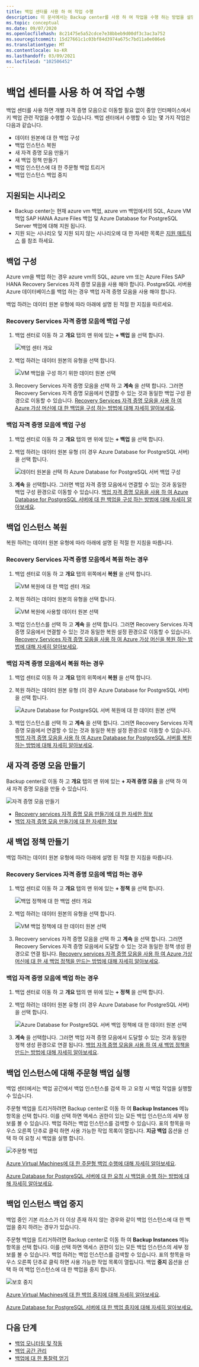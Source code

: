 ```yaml
---
title: 백업 센터를 사용 하 여 작업 수행
description: 이 문서에서는 Backup center를 사용 하 여 작업을 수행 하는 방법을 설명 합니다.
ms.topic: conceptual
ms.date: 09/07/2020
ms.openlocfilehash: 8c21475e5a52cdce7e38bbeb9d00df3c3ac3a752
ms.sourcegitcommit: 15d27661c1c03bf84d3974a675c7bd11a0e086e6
ms.translationtype: MT
ms.contentlocale: ko-KR
ms.lasthandoff: 03/09/2021
ms.locfileid: "102506452"
---
```

# <a name="perform-actions-using-backup-center"></a>백업 센터를 사용 하 여 작업 수행

백업 센터를 사용 하면 개별 자격 증명 모음으로 이동할 필요 없이 중앙 인터페이스에서 키 백업 관련 작업을 수행할 수 있습니다. 백업 센터에서 수행할 수 있는 몇 가지 작업은 다음과 같습니다.

* 데이터 원본에 대 한 백업 구성
* 백업 인스턴스 복원
* 새 자격 증명 모음 만들기
* 새 백업 정책 만들기
* 백업 인스턴스에 대 한 주문형 백업 트리거
* 백업 인스턴스 백업 중지

## <a name="supported-scenarios"></a>지원되는 시나리오

* Backup center는 현재 azure vm 백업, azure vm 백업에서의 SQL, Azure VM 백업 SAP HANA Azure Files 백업 및 Azure Database for PostgreSQL Server 백업에 대해 지원 됩니다.
* 지원 되는 시나리오 및 지원 되지 않는 시나리오에 대 한 자세한 목록은 [지원 매트릭스](backup-center-support-matrix.md) 를 참조 하세요.

## <a name="configure-backup"></a>백업 구성

Azure vm을 백업 하는 경우 azure vm의 SQL, azure vm 또는 Azure Files SAP HANA Recovery Services 자격 증명 모음을 사용 해야 합니다. PostgreSQL 서버용 Azure 데이터베이스를 백업 하는 경우 백업 자격 증명 모음을 사용 해야 합니다. 

백업 하려는 데이터 원본 유형에 따라 아래에 설명 된 적절 한 지침을 따르세요.

### <a name="configure-backup-to-a-recovery-services-vault"></a>Recovery Services 자격 증명 모음에 백업 구성

1. 백업 센터로 이동 하 고 **개요** 탭의 맨 위에 있는 **+ 백업** 을 선택 합니다.

    ![백업 센터 개요](./media/backup-center-actions/backup-center-overview-configure-backup.png)

2. 백업 하려는 데이터 원본의 유형을 선택 합니다.

    ![VM 백업을 구성 하기 위한 데이터 원본 선택](./media/backup-center-actions/backup-select-datasource-vm.png)

3. Recovery Services 자격 증명 모음을 선택 하 고 **계속** 을 선택 합니다. 그러면 Recovery Services 자격 증명 모음에서 연결할 수 있는 것과 동일한 백업 구성 환경으로 이동할 수 있습니다. [Recovery Services 자격 증명 모음을 사용 하 여 Azure 가상 머신에 대 한 백업을 구성 하는 방법에 대해 자세히 알아보세요](tutorial-backup-vm-at-scale.md).

### <a name="configure-backup-to-a-backup-vault"></a>백업 자격 증명 모음에 백업 구성

1. 백업 센터로 이동 하 고 **개요** 탭의 맨 위에 있는 **+ 백업** 을 선택 합니다.
2. 백업 하려는 데이터 원본 유형 (이 경우 Azure Database for PostgreSQL 서버)을 선택 합니다.

    ![데이터 원본을 선택 하 Azure Database for PostgreSQL 서버 백업 구성](./media/backup-center-actions/backup-select-datasource-type-postgresql.png)

3. **계속** 을 선택합니다. 그러면 백업 자격 증명 모음에서 연결할 수 있는 것과 동일한 백업 구성 환경으로 이동할 수 있습니다. [백업 자격 증명 모음을 사용 하 여 Azure Database for PostgreSQL 서버에 대 한 백업을 구성 하는 방법에 대해 자세히 알아보세요](backup-azure-database-postgresql.md#configure-backup-on-azure-postgresql-databases).

## <a name="restore-a-backup-instance"></a>백업 인스턴스 복원

복원 하려는 데이터 원본 유형에 따라 아래에 설명 된 적절 한 지침을 따릅니다.

### <a name="if-youre-restoring-from-a-recovery-services-vault"></a>Recovery Services 자격 증명 모음에서 복원 하는 경우

1. 백업 센터로 이동 하 고 **개요** 탭의 위쪽에서 **복원** 을 선택 합니다.

    ![VM 복원에 대 한 백업 센터 개요](./media/backup-center-actions/backup-center-overview-restore.png)

2. 복원 하려는 데이터 원본의 유형을 선택 합니다.

    ![VM 복원에 사용할 데이터 원본 선택](./media/backup-center-actions/restore-select-datasource-vm.png)

3. 백업 인스턴스를 선택 하 고 **계속** 을 선택 합니다. 그러면 Recovery Services 자격 증명 모음에서 연결할 수 있는 것과 동일한 복원 설정 환경으로 이동할 수 있습니다. [Recovery Services 자격 증명 모음을 사용 하 여 Azure 가상 머신을 복원 하는 방법에 대해 자세히 알아보세요](backup-azure-arm-restore-vms.md#before-you-start).

### <a name="if-youre-restoring-from-a-backup-vault"></a>백업 자격 증명 모음에서 복원 하는 경우

1. 백업 센터로 이동 하 고 **개요** 탭의 위쪽에서 **복원** 을 선택 합니다.
2. 복원 하려는 데이터 원본 유형 (이 경우 Azure Database for PostgreSQL 서버)을 선택 합니다.

    ![Azure Database for PostgreSQL 서버 복원에 대 한 데이터 원본 선택](./media/backup-center-actions/restore-select-datasource-postgresql.png)

3. 백업 인스턴스를 선택 하 고 **계속** 을 선택 합니다. 그러면 Recovery Services 자격 증명 모음에서 연결할 수 있는 것과 동일한 복원 설정 환경으로 이동할 수 있습니다. [백업 자격 증명 모음을 사용 하 여 Azure Database for PostgreSQL 서버를 복원 하는 방법에 대해 자세히 알아보세요](backup-azure-database-postgresql.md#restore).

## <a name="create-a-new-vault"></a>새 자격 증명 모음 만들기

Backup center로 이동 하 고 **개요** 탭의 맨 위에 있는 **+ 자격 증명 모음** 을 선택 하 여 새 자격 증명 모음을 만들 수 있습니다.

![자격 증명 모음 만들기](./media/backup-center-actions/backup-center-create-vault.png)

* [Recovery services 자격 증명 모음 만들기에 대 한 자세한 정보](backup-create-rs-vault.md)
* [백업 자격 증명 모음 만들기에 대 한 자세한 정보](backup-vault-overview.md)

## <a name="create-a-new-backup-policy"></a>새 백업 정책 만들기

백업 하려는 데이터 원본 유형에 따라 아래에 설명 된 적절 한 지침을 따릅니다.

### <a name="if-youre-backing-up-to-a-recovery-services-vault"></a>Recovery Services 자격 증명 모음에 백업 하는 경우

1. 백업 센터로 이동 하 고 **개요** 탭의 맨 위에 있는 **+ 정책** 을 선택 합니다.

    ![백업 정책에 대 한 백업 센터 개요](./media/backup-center-actions/backup-center-overview-policy.png)

2. 백업 하려는 데이터 원본의 유형을 선택 합니다.

    ![VM 백업 정책에 대 한 데이터 원본 선택](./media/backup-center-actions/policy-select-datasource-vm.png)

3. Recovery services 자격 증명 모음을 선택 하 고 **계속** 을 선택 합니다. 그러면 Recovery Services 자격 증명 모음에서 도달할 수 있는 것과 동일한 정책 생성 환경으로 연결 됩니다. [Recovery services 자격 증명 모음을 사용 하 여 Azure 가상 머신에 대 한 새 백업 정책을 만드는 방법에 대해 자세히 알아보세요](backup-azure-arm-vms-prepare.md#create-a-custom-policy).

### <a name="if-youre-backing-up-to-a-backup-vault"></a>백업 자격 증명 모음에 백업 하는 경우

1. 백업 센터로 이동 하 고 **개요** 탭의 맨 위에 있는 **+ 정책** 을 선택 합니다.
2. 백업 하려는 데이터 원본 유형 (이 경우 Azure Database for PostgreSQL 서버)을 선택 합니다.

    ![Azure Database for PostgreSQL 서버 백업 정책에 대 한 데이터 원본 선택](./media/backup-center-actions/policy-select-datasource-postgresql.png)

3. **계속** 을 선택합니다. 그러면 백업 자격 증명 모음에서 도달할 수 있는 것과 동일한 정책 생성 환경으로 연결 됩니다. [백업 자격 증명 모음을 사용 하 여 새 백업 정책을 만드는 방법에 대해 자세히 알아보세요](backup-azure-database-postgresql.md#create-backup-policy).

## <a name="execute-an-on-demand-backup-for-a-backup-instance"></a>백업 인스턴스에 대해 주문형 백업 실행

백업 센터에서는 백업 공간에서 백업 인스턴스를 검색 하 고 요청 시 백업 작업을 실행할 수 있습니다.

주문형 백업을 트리거하려면 Backup center로 이동 하 여 **Backup Instances** 메뉴 항목을 선택 합니다. 이를 선택 하면 액세스 권한이 있는 모든 백업 인스턴스의 세부 정보를 볼 수 있습니다. 백업 하려는 백업 인스턴스를 검색할 수 있습니다. 표의 항목을 마우스 오른쪽 단추로 클릭 하면 사용 가능한 작업 목록이 열립니다. **지금 백업** 옵션을 선택 하 여 요청 시 백업을 실행 합니다.

![주문형 백업](./media/backup-center-actions/backup-center-on-demand-backup.png)

[Azure Virtual Machines에 대 한 주문형 백업 수행에 대해 자세히 알아보세요](backup-azure-manage-vms.md#run-an-on-demand-backup).

[Azure Database for PostgreSQL 서버에 대 한 요청 시 백업을 수행 하는 방법에 대해 자세히 알아보세요](backup-azure-database-postgresql.md#on-demand-backup).

## <a name="stop-backup-for-a-backup-instance"></a>백업 인스턴스 백업 중지

백업 중인 기본 리소스가 더 이상 존재 하지 않는 경우와 같이 백업 인스턴스에 대 한 백업을 중지 하려는 경우가 있습니다.

주문형 백업을 트리거하려면 Backup center로 이동 하 여 **Backup Instances** 메뉴 항목을 선택 합니다. 이를 선택 하면 액세스 권한이 있는 모든 백업 인스턴스의 세부 정보를 볼 수 있습니다. 백업 하려는 백업 인스턴스를 검색할 수 있습니다. 표의 항목을 마우스 오른쪽 단추로 클릭 하면 사용 가능한 작업 목록이 열립니다. 백업 **중지** 옵션을 선택 하 여 백업 인스턴스에 대 한 백업을 중지 합니다.

![보호 중지](./media/backup-center-actions/backup-center-stop-protection.png)

[Azure Virtual Machines에 대 한 백업 중지에 대해 자세히 알아보세요](backup-azure-manage-vms.md#stop-protecting-a-vm).

[Azure Database for PostgreSQL 서버에 대 한 백업 중지에 대해 자세히 알아보세요.](backup-azure-database-postgresql.md#stop-protection)

## <a name="next-steps"></a>다음 단계

* [백업 모니터링 및 작동](backup-center-monitor-operate.md)
* [백업 공간 관리](backup-center-govern-environment.md)
* [백업에 대 한 통찰력 얻기](backup-center-obtain-insights.md)

